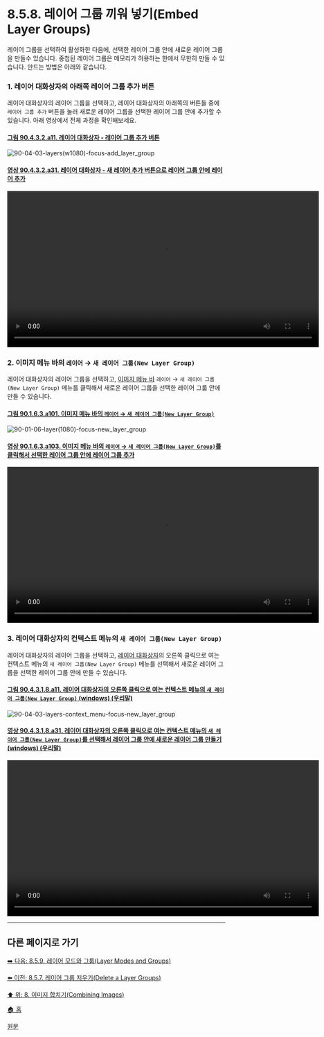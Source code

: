 # 8.5.8. 레이어 그룹 끼워 넣기(Embed Layer Groups)
레이어 그룹을 선택하여 활성화한 다음에, 선택한 레이어 그룹 안에 새로운 레이어 그룹을 만들수 있습니다. 중첩된 레이어 그룹은 메모리가 허용하는 한에서 무한히 만들 수 있습니다. 만드는 방법은 아래와 같습니다.

### 1. 레이어 대화상자의 아래쪽 레이어 그룹 추가 버튼
레이어 대화상자의 레이어 그룹을 선택하고, 레이어 대화상자의 아래쪽의 버튼들 중에 `레이어 그룹 추가` 버튼을 눌러 새로운 레이어 그룹을 선택한 레이어 그룹 안에 추가할 수 있습니다. 아래 영상에서 전체 과정을 확인해보세요.

<a id="90-04-03-02-a11"></a>

#### [그림 90.4.3.2.a11. 레이어 대화상자 - 레이어 그룹 추가 버튼](./90-04-03-02-layer_group.md#90-04-03-02-a11)
![90-04-03-layers(w1080)-focus-add_layer_group](https://github.com/wonder13662/gimp/assets/15767104/1d059924-dec2-466c-bcb7-7f28d23c01b3)

<a id="90-04-03-02-a31"></a>

#### [영상 90.4.3.2.a31. 레이어 대화상자 - 새 레이어 추가 버튼으로 레이어 그룹 안에 레이어 추가](./90-04-03-02-layer_group.md#90-04-03-02-a31)
<video controls="controls" width="720" src="https://github.com/wonder13662/gimp/assets/15767104/877ae55c-d51f-4d42-808e-10b27d6b192d"></video>

### 2. 이미지 메뉴 바의 `레이어` → `새 레이어 그룹(New Layer Group)`
레이어 대화상자의 레이어 그룹을 선택하고, [이미지 메뉴 바](./03-02-02-02-image-menu.md) `레이어` → `새 레이어 그룹(New Layer Group)` 메뉴를 클릭해서 새로운 레이어 그룹을 선택한 레이어 그룹 안에 만들 수 있습니다.

<a id="90-01-06-03-a101"></a>

#### [그림 90.1.6.3.a101. 이미지 메뉴 바의 `레이어` → `새 레이어 그룹(New Layer Group)`](./90-01-06-03-new_layer_group.md#90-01-06-03-a101)
![90-01-06-layer(1080)-focus-new_layer_group](https://github.com/wonder13662/gimp/assets/15767104/b3eda053-5e55-418a-88c8-78df73aa47b4)

#### [영상 90.1.6.3.a103. 이미지 메뉴 바의 `레이어` → `새 레이어 그룹(New Layer Group)`를 클릭해서 선택한 레이어 그룹 안에 레이어 그룹 추가](https://wonder13662.github.io/gimp/2.10.36_ko/90-01-06-layerx-03-new_layer_group.html#%EC%98%81%EC%83%81-90163a103-%EC%9D%B4%EB%AF%B8%EC%A7%80-%EB%A9%94%EB%89%B4-%EB%B0%94%EC%9D%98-%EB%A0%88%EC%9D%B4%EC%96%B4--%EC%83%88-%EB%A0%88%EC%9D%B4%EC%96%B4-%EA%B7%B8%EB%A3%B9new-layer-group%EB%A5%BC-%ED%81%B4%EB%A6%AD%ED%95%B4%EC%84%9C-%EC%84%A0%ED%83%9D%ED%95%9C-%EB%A0%88%EC%9D%B4%EC%96%B4-%EA%B7%B8%EB%A3%B9-%EC%95%88%EC%97%90-%EB%A0%88%EC%9D%B4%EC%96%B4-%EA%B7%B8%EB%A3%B9-%EC%B6%94%EA%B0%80)
<video controls="controls" width="720" src="https://github.com/wonder13662/gimp/assets/15767104/12793dbf-af25-42ee-a439-bb56408f8608"></video>

### 3. 레이어 대화상자의 컨텍스트 메뉴의 `새 레이어 그룹(New Layer Group)`
레이어 대화상자의 레이어 그룹을 선택하고, [레이어 대화상자](./15-02-01-00-layers-dialog.md)의 오른쪽 클릭으로 여는 컨텍스트 메뉴의 `새 레이어 그룹(New Layer Group)` 메뉴를 선택해서 새로운 레이어 그룹을 선택한 레이어 그룹 안에 만들 수 있습니다.

<a id="90-04-03-01-08-a11"></a>

#### [그림 90.4.3.1.8.a11. 레이어 대화상자의 오른쪽 클릭으로 여는 컨텍스트 메뉴의 `새 레이어 그룹(New Layer Group)` (windows) (우리말)](./90-04-03-01-08-new_layer_group.md#90-04-03-01-08-a11)
![90-04-03-layers-context_menu-focus-new_layer_group](https://github.com/wonder13662/gimp/assets/15767104/de4661c7-01e2-4dcf-9c10-d594f133c26b)

<a id="90-04-03-01-08-a31"></a>

#### [영상 90.4.3.1.8.a31. 레이어 대화상자의 오른쪽 클릭으로 여는 컨텍스트 메뉴의 `새 레이어 그룹(New Layer Group)`를 선택해서 레이어 그룹 안에 새로운 레이어 그룹 만들기 (windows) (우리말)](./90-04-03-01-08-new_layer_group.md#90-04-03-01-08-a31)
<video controls="controls" width="720" src="https://github.com/wonder13662/gimp/assets/15767104/4a2941bb-dd8b-450d-b8d6-6565e79f91d1"></video>

***

## 다른 페이지로 가기
[➡️ 다음: 8.5.9. 레이어 모드와 그룹(Layer Modes and Groups)](./08-05-09-layer_modes_n_groups.md)

[⬅️ 이전: 8.5.7. 레이어 그룹 지우기(Delete a Layer Groups)](./08-05-07-delete_a_layer_group.md)

[⬆️ 위: 8. 이미지 합치기(Combining Images)](./08-00-combining-images.md)

[🏠 홈](./00-home.md)

[원문](https://docs.gimp.org/2.10/ko/gimp-layer-groups.html)

